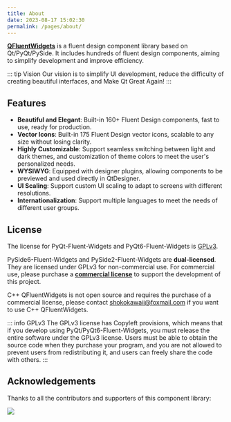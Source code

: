 ```yaml
---
title: About
date: 2023-08-17 15:02:30
permalink: /pages/about/
---
```


[**QFluentWidgets**](https://github.com/zhiyiYo/PyQt-Fluent-Widgets) is a fluent design component library based on Qt/PyQt/PySide. It includes hundreds of fluent design components, aiming to simplify development and improve efficiency.

::: tip Vision
Our vision is to simplify UI development, reduce the difficulty of creating beautiful interfaces, and Make Qt Great Again!
:::

## Features
* **Beautiful and Elegant**: Built-in 160+ Fluent Design components, fast to use, ready for production.
* **Vector Icons**: Built-in 175 Fluent Design vector icons, scalable to any size without losing clarity.
* **Highly Customizable**: Support seamless switching between light and dark themes, and customization of theme colors to meet the user's personalized needs.
* **WYSIWYG**: Equipped with designer plugins, allowing components to be previewed and used directly in QtDesigner.
* **UI Scaling**: Support custom UI scaling to adapt to screens with different resolutions.
* **Internationalization**: Support multiple languages to meet the needs of different user groups.

## License

The license for PyQt-Fluent-Widgets and PyQt6-Fluent-Widgets is [GPLv3](https://github.com/zhiyiYo/PyQt-Fluent-Widgets/blob/master/LICENSE).

PySide6-Fluent-Widgets and PySide2-Fluent-Widgets are **dual-licensed**. They are licensed under GPLv3 for non-commercial use. For commercial use, please purchase a [**commercial license**](/price) to support the development of this project.

C++ QFluentWidgets is not open source and requires the purchase of a commercial license, please contact [shokokawaii@foxmail.com](mailto:shokokawaii@foxmail.com) if you want to use C++ QFluentWidgets.

::: info GPLv3
The GPLv3 license has Copyleft provisions, which means that if you develop using PyQt/PyQt6-Fluent-Widgets, you must release the entire software under the GPLv3 license. Users must be able to obtain the source code when they purchase your program, and you are not allowed to prevent users from redistributing it, and users can freely share the code with others.
:::


## Acknowledgements
Thanks to all the contributors and supporters of this component library:

<a href="https://github.com/zhiyiYo/PyQt-Fluent-Widgets/graphs/contributors">
    <img src="https://contrib.rocks/image?repo=zhiyiYo/PyQt-Fluent-Widgets">
</a>